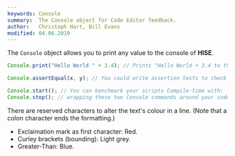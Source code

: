 ```yaml
---
keywords: Console
summary:  The Console object for Code Editor feedback.
author:   Christoph Hart, Bill Evans
modified: 04.06.2019
---
```

  
The `Console` object allows you to print any value to the console of **HISE**.

```javascript
Console.print("Hello World " + 3.4); // Prints "Hello World + 3.4 to the console.

Console.assertEqual(x, y); // You could write assertion tests to check your code. 

Console.start(); // You can benchmark your scripts Compile-time with:
Console.stop(); // wrapping these two Console commands around your code.
```
There are reserved characters to alter the text's colour in a line. (Note that a colon character ends the formatting.)
- Exclaimation mark as first character: Red.
- Curley brackets (bounding): Light grey.
- Greater-Than: Blue.
